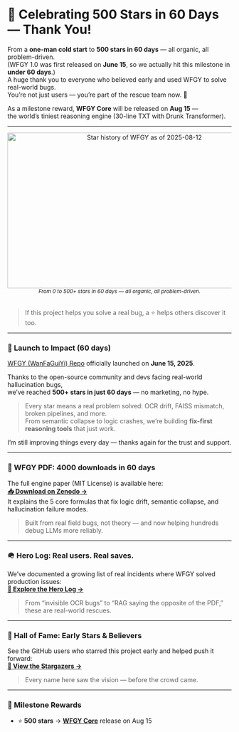 # 🎉 Celebrating 500 Stars in 60 Days — Thank You!  

From a **one-man cold start** to **500 stars in 60 days** — all organic, all problem-driven.  
(WFGY 1.0 was first released on **June 15**, so we actually hit this milestone in **under 60 days**.)  
A huge thank you to everyone who believed early and used WFGY to solve real-world bugs.  
You’re not just users — you’re part of the rescue team now. 🚀  

As a milestone reward, **WFGY Core** will be released on **Aug 15** —  
the world’s tiniest reasoning engine (30-line TXT with Drunk Transformer).



---

<div align="center">
  <img 
    src="https://github.com/user-attachments/assets/9a2cf35f-54e5-48d7-98ad-4b1a7fb0b0e7" 
    width="600" 
    height="350" 
    alt="Star history of WFGY as of 2025-08-12"
  >
  <br />
  <sub><em>From 0 to 500+ stars in 60 days — all organic, all problem-driven.</em></sub>
</div>

<br>

> If this project helps you solve a real bug, a ⭐ helps others discover it too.

---

### 🚀 Launch to Impact (60 days)  

[WFGY (WanFaGuiYi) Repo](https://github.com/onestardao/WFGY) officially launched on **June 15, 2025**.  

Thanks to the open-source community and devs facing real-world hallucination bugs,  
we’ve reached **500+ stars in just 60 days** — no marketing, no hype.  

> Every star means a real problem solved: OCR drift, FAISS mismatch, broken pipelines, and more.  
> From semantic collapse to logic crashes, we’re building **fix-first reasoning tools** that just work.  

I’m still improving things every day — thanks again for the trust and support.

---

### 📄 WFGY PDF: 4000 downloads in 60 days  
The full engine paper (MIT License) is available here:  
**[📥 Download on Zenodo →](https://zenodo.org/records/15630969)**  
It explains the 5 core formulas that fix logic drift, semantic collapse, and hallucination failure modes.  
> Built from real field bugs, not theory — and now helping hundreds debug LLMs more reliably.

---

### 🪖 Hero Log: Real users. Real saves.  
We’ve documented a growing list of real incidents where WFGY solved production issues:  
**[🧭 Explore the Hero Log →](https://github.com/onestardao/WFGY/discussions/10)**  
> From “invisible OCR bugs” to “RAG saying the opposite of the PDF,” these are real-world rescues.

---

### 🏅 Hall of Fame: Early Stars & Believers  
See the GitHub users who starred this project early and helped push it forward:  
**[🌟 View the Stargazers →](https://github.com/onestardao/WFGY/tree/main/stargazers)**  
> Every name here saw the vision — before the crowd came.

---

### 🎯 Milestone Rewards  
- ⭐ **500 stars** → **[WFGY Core](https://github.com/onestardao/WFGY/blob/main/core/README.md)** release on Aug 15  

